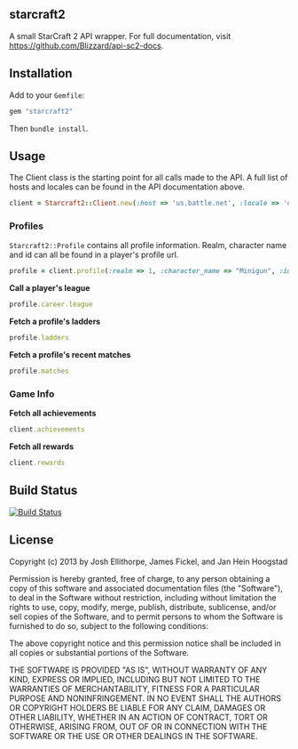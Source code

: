 ## starcraft2

A small StarCraft 2 API wrapper. For full documentation, visit https://github.com/Blizzard/api-sc2-docs.

## Installation

Add to your `Gemfile`:

```ruby
gem "starcraft2"
```

Then `bundle install`.

## Usage

The Client class is the starting point for all calls made to the API. A full list of hosts and locales can be found in the API documentation above.

```ruby
client = Starcraft2::Client.new(:host => 'us.battle.net', :locale => 'en_US')
```

### Profiles

`Starcraft2::Profile` contains all profile information. Realm, character name and id can all be found in a player's profile url.

```ruby
profile = client.profile(:realm => 1, :character_name => "Minigun", :id => 288081)
```

**Call a player's league**

```ruby
profile.career.league
```

**Fetch a profile's ladders**

```ruby
profile.ladders
```

**Fetch a profile's recent matches**

```ruby
profile.matches
```

### Game Info

**Fetch all achievements**

```ruby
client.achievements
```

**Fetch all rewards**

```ruby
client.rewards
```


## Build Status
[![Build Status](https://travis-ci.org/zquestz/starcraft2.png)](https://travis-ci.org/zquestz/starcraft2)

## License

Copyright (c) 2013 by Josh Ellithorpe, James Fickel, and Jan Hein Hoogstad

Permission is hereby granted, free of charge, to any person obtaining a copy of this software and associated documentation files (the "Software"), to deal in the Software without restriction, including without limitation the rights to use, copy, modify, merge, publish, distribute, sublicense, and/or sell copies of the Software, and to permit persons to whom the Software is furnished to do so, subject to the following conditions:

The above copyright notice and this permission notice shall be included in all copies or substantial portions of the Software.

THE SOFTWARE IS PROVIDED "AS IS", WITHOUT WARRANTY OF ANY KIND, EXPRESS OR IMPLIED, INCLUDING BUT NOT LIMITED TO THE WARRANTIES OF MERCHANTABILITY, FITNESS FOR A PARTICULAR PURPOSE AND NONINFRINGEMENT. IN NO EVENT SHALL THE AUTHORS OR COPYRIGHT HOLDERS BE LIABLE FOR ANY CLAIM, DAMAGES OR OTHER LIABILITY, WHETHER IN AN ACTION OF CONTRACT, TORT OR OTHERWISE, ARISING FROM, OUT OF OR IN CONNECTION WITH THE SOFTWARE OR THE USE OR OTHER DEALINGS IN THE SOFTWARE.
